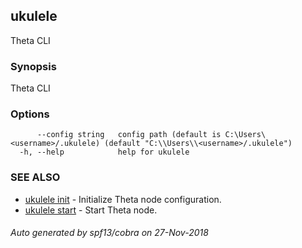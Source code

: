 ## ukulele

Theta CLI

### Synopsis

Theta CLI

### Options

```
      --config string   config path (default is C:\Users\<username>/.ukulele) (default "C:\\Users\\<username>/.ukulele")
  -h, --help            help for ukulele
```

### SEE ALSO

* [ukulele init](ukulele_init.md)	 - Initialize Theta node configuration.
* [ukulele start](ukulele_start.md)	 - Start Theta node.

###### Auto generated by spf13/cobra on 27-Nov-2018
